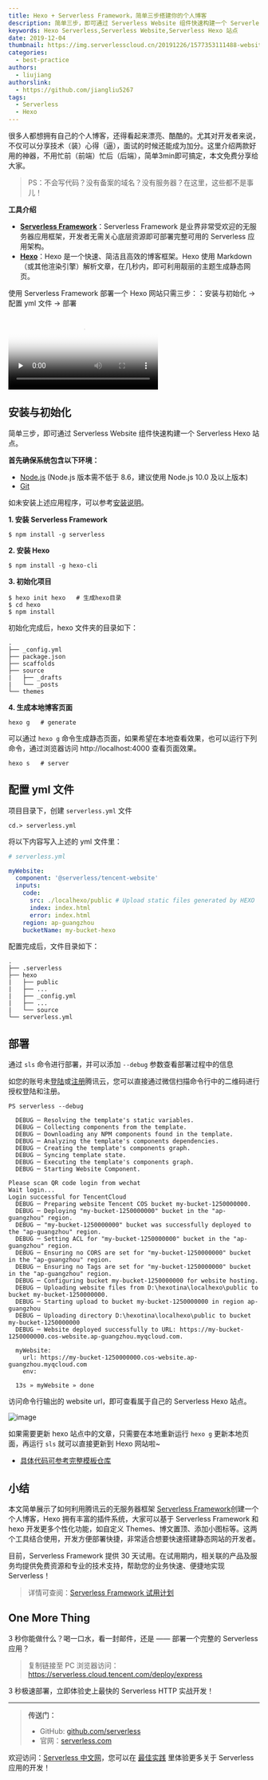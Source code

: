 ```yaml
---
title: Hexo + Serverless Framework，简单三步搭建你的个人博客
description: 简单三步，即可通过 Serverless Website 组件快速构建一个 Serverless Hexo 站点。
keywords: Hexo Serverless,Serverless Website,Serverless Hexo 站点
date: 2019-12-04
thumbnail: https://img.serverlesscloud.cn/20191226/1577353111488-website.png
categories:
  - best-practice
authors:
  - liujiang
authorslink:
  - https://github.com/jiangliu5267
tags:
  - Serverless
  - Hexo
---
```


很多人都想拥有自己的个人博客，还得看起来漂亮、酷酷的。尤其对开发者来说，不仅可以分享技术（装）心得（逼），面试的时候还能成为加分。这里介绍两款好用的神器，不用忙前（前端）忙后（后端），简单3min即可搞定，本文免费分享给大家。

> PS：不会写代码？没有备案的域名？没有服务器？在这里，这些都不是事儿！

**工具介绍**

- [**Serverless Framework**](https://cloud.tencent.com/product/sf)：Serverless Framework 是业界非常受欢迎的无服务器应用框架，开发者无需关心底层资源即可部署完整可用的 Serverless 应用架构。
- [**Hexo**](https://hexo.io/zh-cn/)：Hexo 是一个快速、简洁且高效的博客框架。Hexo 使用 Markdown（或其他渲染引擎）解析文章，在几秒内，即可利用靓丽的主题生成静态网页。

使用 Serverless Framework 部署一个 Hexo 网站只需三步：：安装与初始化 → 配置 yml 文件 → 部署

<video id="video" controls="" preload="none" poster="https://sf-1251001047.cos.ap-chengdu.myqcloud.com/hexo.png">
      <source id="mp4" src="https://sf-1251001047.cos.ap-chengdu.myqcloud.com/hexo.mp4" type="video/mp4">
      </video>


## 安装与初始化

简单三步，即可通过 Serverless Website 组件快速构建一个 Serverless Hexo 站点。

**首先确保系统包含以下环境：**

- [Node.js](https://nodejs.org/en/) (Node.js 版本需不低于 8.6，建议使用 Node.js 10.0 及以上版本)
- [Git](https://git-scm.com/)

如未安装上述应用程序，可以参考[安装说明](https://hexo.io/zh-cn/docs/)。

**1. 安装 Serverless Framework**
```
$ npm install -g serverless
```

**2. 安装 Hexo**

```
$ npm install -g hexo-cli
```

**3. 初始化项目**

```
$ hexo init hexo   # 生成hexo目录
$ cd hexo
$ npm install
```

初始化完成后，hexo 文件夹的目录如下：

```
.
├── _config.yml
├── package.json
├── scaffolds
├── source
|   ├── _drafts
|   └── _posts
└── themes
```

**4. 生成本地博客页面**

```
hexo g   # generate
```

可以通过 `hexo g` 命令生成静态页面，如果希望在本地查看效果，也可以运行下列命令，通过浏览器访问 http://localhost:4000 查看页面效果。

```
hexo s   # server
```

## 配置 yml 文件

项目目录下，创建 `serverless.yml` 文件

```
cd.> serverless.yml
```
将以下内容写入上述的 yml 文件里：

```yaml
# serverless.yml

myWebsite:
  component: '@serverless/tencent-website'
  inputs:
    code:
      src: ./localhexo/public # Upload static files generated by HEXO
      index: index.html
      error: index.html
    region: ap-guangzhou
    bucketName: my-bucket-hexo
```

配置完成后，文件目录如下：

```
.
├── .serverless
├── hexo
|   ├── public
|   ├── ...
|   ├── _config.yml
|   ├── ...
|   └── source
└── serverless.yml
```

## 部署
通过 `sls` 命令进行部署，并可以添加 `--debug` 参数查看部署过程中的信息

如您的账号未[登陆](https://cloud.tencent.com/login)或[注册](https://cloud.tencent.com/register)腾讯云，您可以直接通过微信扫描命令行中的二维码进行授权登陆和注册。

```
PS serverless --debug

  DEBUG ─ Resolving the template's static variables.
  DEBUG ─ Collecting components from the template.
  DEBUG ─ Downloading any NPM components found in the template.
  DEBUG ─ Analyzing the template's components dependencies.
  DEBUG ─ Creating the template's components graph.
  DEBUG ─ Syncing template state.
  DEBUG ─ Executing the template's components graph.
  DEBUG ─ Starting Website Component.

Please scan QR code login from wechat
Wait login...
Login successful for TencentCloud
  DEBUG ─ Preparing website Tencent COS bucket my-bucket-1250000000.
  DEBUG ─ Deploying "my-bucket-1250000000" bucket in the "ap-guangzhou" region.
  DEBUG ─ "my-bucket-1250000000" bucket was successfully deployed to the "ap-guangzhou" region.
  DEBUG ─ Setting ACL for "my-bucket-1250000000" bucket in the "ap-guangzhou" region.
  DEBUG ─ Ensuring no CORS are set for "my-bucket-1250000000" bucket in the "ap-guangzhou" region.
  DEBUG ─ Ensuring no Tags are set for "my-bucket-1250000000" bucket in the "ap-guangzhou" region.
  DEBUG ─ Configuring bucket my-bucket-1250000000 for website hosting.
  DEBUG ─ Uploading website files from D:\hexotina\localhexo\public to bucket my-bucket-1250000000.
  DEBUG ─ Starting upload to bucket my-bucket-1250000000 in region ap-guangzhou
  DEBUG ─ Uploading directory D:\hexotina\localhexo\public to bucket my-bucket-1250000000
  DEBUG ─ Website deployed successfully to URL: https://my-bucket-1250000000.cos-website.ap-guangzhou.myqcloud.com.

  myWebsite:
    url: https://my-bucket-1250000000.cos-website.ap-guangzhou.myqcloud.com
    env:

  13s » myWebsite » done
```

访问命令行输出的 website url，即可查看属于自己的 Serverless Hexo 站点。

![image](https://uploader.shimo.im/f/P9h0rlMANRw2R5OA.png)

如果需要更新 hexo 站点中的文章，只需要在本地重新运行 `hexo g`  更新本地页面，再运行 `sls`  就可以直接更新到 Hexo 网站啦~

- [具体代码可参考完整模板仓库](https://github.com/tinafangkunding/serverless-hexo)

## 小结

本文简单展示了如何利用腾讯云的无服务器框架 [Serverless Framework](https://cloud.tencent.com/product/sf)创建一个个人博客，Hexo 拥有丰富的插件系统，大家可以基于 Serverless Framework 和 hexo 开发更多个性化功能，如自定义 Themes、博文置顶、添加小图标等。这两个工具结合使用，开发方便部署快捷，非常适合想要快速搭建静态网站的开发者。

目前，Serverless Framework 提供 30 天试用。在试用期内，相关联的产品及服务均提供免费资源和专业的技术支持，帮助您的业务快速、便捷地实现 Serverless！

> 详情可查阅：[Serverless Framework 试用计划](https://cloud.tencent.com/document/product/1154/38792)

## One More Thing
<div id='scf-deploy-iframe-or-md'><div><p>3 秒你能做什么？喝一口水，看一封邮件，还是 —— 部署一个完整的 Serverless 应用？</p><blockquote><p>复制链接至 PC 浏览器访问：<a href="https://serverless.cloud.tencent.com/deploy/express">https://serverless.cloud.tencent.com/deploy/express</a></p></blockquote><p>3 秒极速部署，立即体验史上最快的 Serverless HTTP 实战开发！</p></div></div>

---

> **传送门：**
> - GitHub: [github.com/serverless](https://github.com/serverless/serverless/blob/master/README_CN.md) 
> - 官网：[serverless.com](https://serverless.com/)

欢迎访问：[Serverless 中文网](https://serverlesscloud.cn/)，您可以在 [最佳实践](https://serverlesscloud.cn/best-practice) 里体验更多关于 Serverless 应用的开发！

